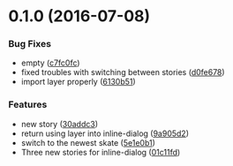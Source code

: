 <a name="0.1.0"></a>
# 0.1.0 (2016-07-08)


### Bug Fixes

* empty ([c7fc0fc](https://aui-team-bot/https://bitbucket.org/atlassian/atlaskit/commits/c7fc0fc))
* fixed troubles with switching between stories ([d0fe678](https://aui-team-bot/https://bitbucket.org/atlassian/atlaskit/commits/d0fe678))
* import layer properly ([6130b51](https://aui-team-bot/https://bitbucket.org/atlassian/atlaskit/commits/6130b51))


### Features

* new story ([30addc3](https://aui-team-bot/https://bitbucket.org/atlassian/atlaskit/commits/30addc3))
* return using layer into inline-dialog ([9a905d2](https://aui-team-bot/https://bitbucket.org/atlassian/atlaskit/commits/9a905d2))
* switch to the newest skate ([5e1e0b1](https://aui-team-bot/https://bitbucket.org/atlassian/atlaskit/commits/5e1e0b1))
* Three new stories for inline-dialog ([01c11fd](https://aui-team-bot/https://bitbucket.org/atlassian/atlaskit/commits/01c11fd))



